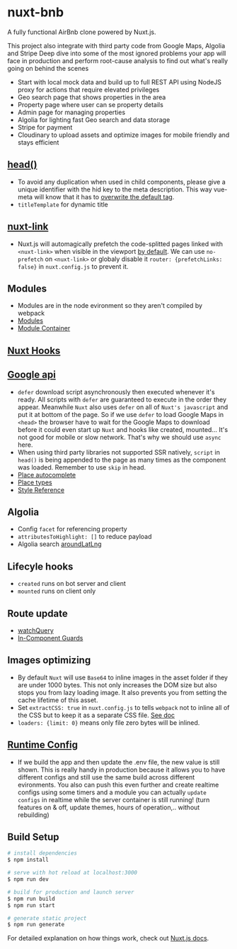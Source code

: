 # nuxt-bnb

A fully functional AirBnb clone powered by Nuxt.js.

This project also integrate with third party code from Google Maps, Algolia and Stripe
Deep dive into some of the most ignored problems your app will face in production and perform root-cause analysis to find out what's really going on behind the scenes
- Start with local mock data and build up to full REST API using NodeJS proxy for actions that require elevated privileges
- Geo search page that shows properties in the area
- Property page where user can se property details
- Admin page for managing properties
- Algolia for lighting fast Geo search and data storage
- Stripe for payment
- Cloudinary to upload assets and optimize images for mobile friendly and stays efficient

## [head()](https://vue-meta.nuxtjs.org/api/)
- To avoid any duplication when used in child components, please give a unique identifier with the hid key to the meta description. This way vue-meta will know that it has to [overwrite the default tag](https://nuxtjs.org/docs/2.x/features/meta-tags-seo#local-settings).
- `titleTemplate` for dynamic title 

## [nuxt-link](https://nuxtjs.org/docs/2.x/features/nuxt-components#the-nuxtlink-component)
- Nuxt.js will automagically prefetch the code-splitted pages linked with `<nuxt-link>` when visible in the viewport [by default](https://nuxtjs.org/blog/introducing-smart-prefetching). We can use `no-prefetch` on `<nuxt-link>` or globaly disable it `router: {prefetchLinks: false}` in `nuxt.config.js` to prevent it.

## Modules
- Modules are in the node evironment so they aren't compiled by webpack
- [Modules](https://nuxtjs.org/docs/2.x/directory-structure/modules/)
- [Module Container](https://nuxtjs.org/docs/2.x/internals-glossary/internals-module-container)

## [Nuxt Hooks](https://nuxtjs.org/docs/2.x/configuration-glossary/configuration-hooks)

## [Google api](https://console.cloud.google.com)
- `defer` download script asynchronously then executed whenever it's ready. All scripts with `defer` are guaranteed to execute in the order they appear. Meanwhile `Nuxt` also uses `defer` on all of `Nuxt's javascript` and put it at bottom of the page. So if we use `defer` to load Google Maps in `<head>` the browser have to wait for the Google Maps to download before it could even start up `Nuxt` and hooks like created, mounted... It's not good for mobile or slow network. That's why we should use `async` here.
- When using third party libraries not supported SSR natively, `script` in `head()` is being appended to the page as many times as the component was loaded. Remember to use `skip` in head.
- [Place autocomplete](https://developers.google.com/maps/documentation/javascript/places-autocomplete)
- [Place types](https://developers.google.com/maps/documentation/places/web-service/supported_types)
- [Style Reference](https://developers.google.com/maps/documentation/javascript/style-reference?hl=en)

## Algolia
- Config `facet` for referencing property
- `attributesToHighlight: []` to reduce payload
- Algolia search [aroundLatLng](https://www.algolia.com/doc/api-reference/api-parameters/aroundLatLng/?client=javascript)

## Lifecyle hooks
- `created` runs on bot server and client
- `mounted` runs on client only

## Route update
- [watchQuery](https://nuxtjs.org/docs/2.x/components-glossary/pages-watchquery/)
- [In-Component Guards](https://router.vuejs.org/guide/advanced/navigation-guards.html#in-component-guards)

## Images optimizing
- By default `Nuxt` will use `Base64` to inline images in the asset folder if they are under 1000 bytes. This not only increases the DOM size but also stops you from lazy loading image. It also prevents you from setting the cache lifetime of this asset.
- Set `extractCSS: true` in `nuxt.config.js` to tells `webpack` not to inline all of the CSS but to keep it as a separate CSS file. [See doc](https://nuxtjs.org/docs/2.x/configuration-glossary/configuration-build#extractcss)
- `loaders: {limit: 0}` means only file zero bytes will be inlined.

## [Runtime Config](https://nuxtjs.org/docs/2.x/directory-structure/nuxt-config#runtimeconfig)
- If we build the app and then update the .env file, the new value is still shown. This is really handy in production because it allows you to have different configs and still use the same build across different evironments. You also can push this even further and create realtime configs using some timers and a module you can actually `update configs` in realtime while the server container is still running! (turn features on & off, update themes, hours of operation,.. without rebuilding)
## Build Setup

```bash
# install dependencies
$ npm install

# serve with hot reload at localhost:3000
$ npm run dev

# build for production and launch server
$ npm run build
$ npm run start

# generate static project
$ npm run generate
```

For detailed explanation on how things work, check out [Nuxt.js docs](https://nuxtjs.org).
